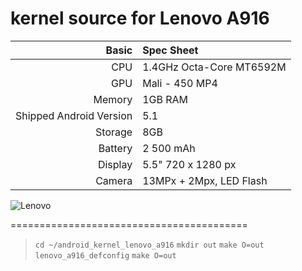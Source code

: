 kernel source for Lenovo A916
=========================================
Basic   | Spec Sheet
-------:|:-------------------------
CPU     | 1.4GHz Octa-Core MT6592M
GPU     | Mali - 450 MP4
Memory  | 1GB RAM
Shipped Android Version | 5.1
Storage | 8GB
Battery | 2 500 mAh
Display | 5.5" 720 x 1280 px
Camera  | 13MPx + 2Mpx, LED Flash

![Lenovo](http://s.4pda.to/bZqdfxqqK1LqLMBjMAdgtoDsj04q3tz1UqfjJyoWRBV3clHYV7h.jpg "Lenovo A916")

=========================================
> ``` cd ~/android_kernel_lenovo_a916 ```
> ``` mkdir out ```
> ``` make O=out lenovo_a916_defconfig ```
> ``` make O=out ```
